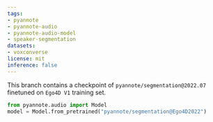 ```yaml
---
tags:
- pyannote
- pyannote-audio
- pyannote-audio-model
- speaker-segmentation
datasets:
- voxconverse
license: mit
inference: false
---
```


This branch contains a checkpoint of `pyannote/segmentation@2022.07` finetuned on `Ego4D V1` training set.

```python
from pyannote.audio import Model
model = Model.from_pretrained("pyannote/segmentation@Ego4D2022")
```

